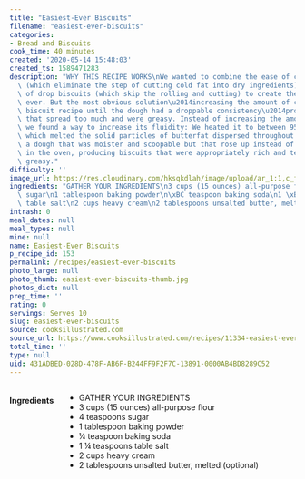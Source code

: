 ```yaml
---
title: "Easiest-Ever Biscuits"
filename: "easiest-ever-biscuits"
categories:
- Bread and Biscuits
cook_time: 40 minutes
created: '2020-05-14 15:48:03'
created_ts: 1589471283
description: "WHY THIS RECIPE WORKS\nWe wanted to combine the ease of cream biscuits\
  \ (which eliminate the step of cutting cold fat into dry ingredients) with the ease\
  \ of drop biscuits (which skip the rolling and cutting) to create the easiest biscuits\
  \ ever. But the most obvious solution\u2014increasing the amount of cream in a cream\
  \ biscuit recipe until the dough had a droppable consistency\u2014produced biscuits\
  \ that spread too much and were greasy. Instead of increasing the amount of cream,\
  \ we found a way to increase its fluidity: We heated it to between 95 and 100 degrees,\
  \ which melted the solid particles of butterfat dispersed throughout. This made\
  \ a dough that was moister and scoopable but that rose up instead of spreading out\
  \ in the oven, producing biscuits that were appropriately rich and tender but not\
  \ greasy."
difficulty: ''
image_url: https://res.cloudinary.com/hksqkdlah/image/upload/ar_1:1,c_fill,dpr_2.0,f_auto,fl_lossy.progressive.strip_profile,g_faces:auto,q_auto:low,w_344/43110-sfs-biscuits-8052
ingredients: "GATHER YOUR INGREDIENTS\n3 cups (15 ounces) all-purpose flour\n4 teaspoons\
  \ sugar\n1 tablespoon baking powder\n\xBC teaspoon baking soda\n1 \xBC teaspoons\
  \ table salt\n2 cups heavy cream\n2 tablespoons unsalted butter, melted (optional)"
intrash: 0
meal_dates: null
meal_types: null
mine: null
name: Easiest-Ever Biscuits
p_recipe_id: 153
permalink: /recipes/easiest-ever-biscuits
photo_large: null
photo_thumb: easiest-ever-biscuits-thumb.jpg
photos_dict: null
prep_time: ''
rating: 0
servings: Serves 10
slug: easiest-ever-biscuits
source: cooksillustrated.com
source_url: https://www.cooksillustrated.com/recipes/11334-easiest-ever-biscuits
total_time: ''
type: null
uid: 431ADBED-028D-478F-AB6F-B244FF9F2F7C-13891-0000AB4BD8289C52
---
```

<div class="large-8 medium-7 columns" id="writeup">	</div><!-- #writeup -->
</div><!-- #row-one -->
<div class="row" id="row-two">	<div class="medium-4 small-5 columns" id="ingredients"><h4>Ingredients</h4><div class="box box-ingredients content"><ul>
<li>GATHER YOUR INGREDIENTS</li>
<li>3 cups (15 ounces) all-purpose flour</li>
<li>4 teaspoons sugar</li>
<li>1 tablespoon baking powder</li>
<li>¼ teaspoon baking soda</li>
<li>1 ¼ teaspoons table salt</li>
<li>2 cups heavy cream</li>
<li>2 tablespoons unsalted butter, melted (optional)</li>
</ul>
</div>	</div>	<div class="medium-6 small-7 columns" id="directions">	</div>